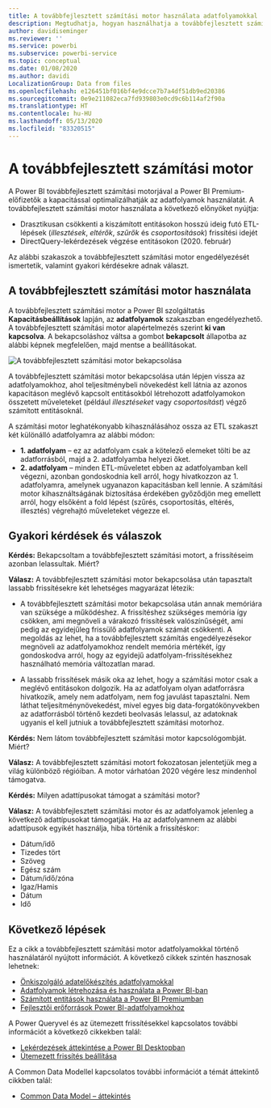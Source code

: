 ```yaml
---
title: A továbbfejlesztett számítási motor használata adatfolyamokkal
description: Megtudhatja, hogyan használhatja a továbbfejlesztett számítási motort adatfolyamokkal a Power BI Premiumban
author: davidiseminger
ms.reviewer: ''
ms.service: powerbi
ms.subservice: powerbi-service
ms.topic: conceptual
ms.date: 01/08/2020
ms.author: davidi
LocalizationGroup: Data from files
ms.openlocfilehash: e126451bf016bf4e9dcce7b7a4df51db9ed20386
ms.sourcegitcommit: 0e9e211082eca7fd939803e0cd9c6b114af2f90a
ms.translationtype: HT
ms.contentlocale: hu-HU
ms.lasthandoff: 05/13/2020
ms.locfileid: "83320515"
---
```

# <a name="the-enhanced-compute-engine"></a>A továbbfejlesztett számítási motor

A Power BI továbbfejlesztett számítási motorjával a Power BI Premium-előfizetők a kapacitással optimalizálhatják az adatfolyamok használatát. A továbbfejlesztett számítási motor használata a következő előnyöket nyújtja:

* Drasztikusan csökkenti a kiszámított entitásokon hosszú ideig futó ETL-lépések (*illesztések*, *eltérők*, *szűrők* és *csoportosítások*) frissítési idejét
* DirectQuery-lekérdezések végzése entitásokon (2020. február)

Az alábbi szakaszok a továbbfejlesztett számítási motor engedélyezését ismertetik, valamint gyakori kérdésekre adnak választ.


## <a name="using-the-enhanced-compute-engine"></a>A továbbfejlesztett számítási motor használata

A továbbfejlesztett számítási motor a Power BI szolgáltatás **Kapacitásbeállítások** lapján, az **adatfolyamok** szakaszban engedélyezhető. A továbbfejlesztett számítási motor alapértelmezés szerint **ki van kapcsolva**. A bekapcsoláshoz váltsa a gombot **bekapcsolt** állapotba az alábbi képnek megfelelően, majd mentse a beállításokat. 

![A továbbfejlesztett számítási motor bekapcsolása](media/service-dataflows-enhanced-compute-engine/enhanced-compute-engine-01.png)

A továbbfejlesztett számítási motor bekapcsolása után lépjen vissza az adatfolyamokhoz, ahol teljesítménybeli növekedést kell látnia az azonos kapacitáson meglévő kapcsolt entitásokból létrehozott adatfolyamokon összetett műveleteket (például *illesztéseket* vagy *csoportosítást*) végző számított entitásoknál. 

A számítási motor leghatékonyabb kihasználásához ossza az ETL szakaszt két különálló adatfolyamra az alábbi módon:

* **1. adatfolyam** – ez az adatfolyam csak a kötelező elemeket tölti be az adatforrásból, majd a 2. adatfolyamba helyezi őket.
* **2. adatfolyam** – minden ETL-műveletet ebben az adatfolyamban kell végezni, azonban gondoskodnia kell arról, hogy hivatkozzon az 1. adatfolyamra, amelynek ugyanazon kapacitásban kell lennie. A számítási motor kihasználtságának biztosítása érdekében győződjön meg emellett arról, hogy elsőként a fold lépést (szűrés, csoportosítás, eltérés, illesztés) végrehajtó műveleteket végezze el.

## <a name="common-questions-and-answers"></a>Gyakori kérdések és válaszok

**Kérdés:** Bekapcsoltam a továbbfejlesztett számítási motort, a frissítéseim azonban lelassultak. Miért?

**Válasz:** A továbbfejlesztett számítási motor bekapcsolása után tapasztalt lassabb frissítésekre két lehetséges magyarázat létezik:

 - A továbbfejlesztett számítási motor bekapcsolása után annak memóriára van szüksége a működéshez. A frissítéshez szükséges memória így csökken, ami megnöveli a várakozó frissítések valószínűségét, ami pedig az egyidejűleg frissülő adatfolyamok számát csökkenti. A megoldás az lehet, ha a továbbfejlesztett számítás engedélyezésekor megnöveli az adatfolyamokhoz rendelt memória mértékét, így gondoskodva arról, hogy az egyidejű adatfolyam-frissítésekhez használható memória változatlan marad.

 - A lassabb frissítések másik oka az lehet, hogy a számítási motor csak a meglévő entitásokon dolgozik. Ha az adatfolyam olyan adatforrásra hivatkozik, amely nem adatfolyam, nem fog javulást tapasztalni. Nem láthat teljesítménynövekedést, mivel egyes big data-forgatókönyvekben az adatforrásból történő kezdeti beolvasás lelassul, az adatoknak ugyanis el kell jutniuk a továbbfejlesztett számítási motorhoz.  

**Kérdés:** Nem látom továbbfejlesztett számítási motor kapcsológombját. Miért?

**Válasz:** A továbbfejlesztett számítási motort fokozatosan jelentetjük meg a világ különböző régióiban. A motor várhatóan 2020 végére lesz mindenhol támogatva.

**Kérdés:** Milyen adattípusokat támogat a számítási motor?

**Válasz:** A továbbfejlesztett számítási motor és az adatfolyamok jelenleg a következő adattípusokat támogatják. Ha az adatfolyamnem az alábbi adattípusok egyikét használja, hiba történik a frissítéskor:

* Dátum/idő
* Tizedes tört
* Szöveg
* Egész szám
* Dátum/idő/zóna
* Igaz/Hamis
* Dátum
* Idő

## <a name="next-steps"></a>Következő lépések

Ez a cikk a továbbfejlesztett számítási motor adatfolyamokkal történő használatáról nyújtott információt. A következő cikkek szintén hasznosak lehetnek:

* [Önkiszolgáló adatelőkészítés adatfolyamokkal](service-dataflows-overview.md)
* [Adatfolyamok létrehozása és használata a Power BI-ban](service-dataflows-create-use.md)
* [Számított entitások használata a Power BI Premiumban](service-dataflows-computed-entities-premium.md)
* [Fejlesztői erőforrások Power BI-adatfolyamokhoz](service-dataflows-developer-resources.md)

A Power Queryvel és az ütemezett frissítésekkel kapcsolatos további információt a következő cikkekben talál:
* [Lekérdezések áttekintése a Power BI Desktopban](desktop-query-overview.md)
* [Ütemezett frissítés beállítása](../connect-data/refresh-scheduled-refresh.md)

A Common Data Modellel kapcsolatos további információt a témát áttekintő cikkben talál:
* [Common Data Model – áttekintés](https://docs.microsoft.com/powerapps/common-data-model/overview)
